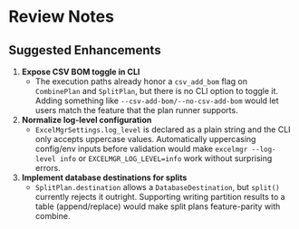 # Review Notes

## Suggested Enhancements

1. **Expose CSV BOM toggle in CLI**
   - The execution paths already honor a `csv_add_bom` flag on `CombinePlan` and `SplitPlan`, but there is no CLI option to toggle it. Adding something like `--csv-add-bom/--no-csv-add-bom` would let users match the feature that the plan runner supports.
2. **Normalize log-level configuration**
   - `ExcelMgrSettings.log_level` is declared as a plain string and the CLI only accepts uppercase values. Automatically uppercasing config/env inputs before validation would make `excelmgr --log-level info` or `EXCELMGR_LOG_LEVEL=info` work without surprising errors.
3. **Implement database destinations for splits**
   - `SplitPlan.destination` allows a `DatabaseDestination`, but `split()` currently rejects it outright. Supporting writing partition results to a table (append/replace) would make split plans feature-parity with combine.

